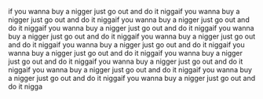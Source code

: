if you wanna buy a nigger just go out and do it niggaif you wanna buy a nigger just go out and do it niggaif you wanna buy a nigger just go out and do it niggaif you wanna buy a nigger just go out and do it niggaif you wanna buy a nigger just go out and do it niggaif you wanna buy a nigger just go out and do it niggaif you wanna buy a nigger just go out and do it niggaif you wanna buy a nigger just go out and do it niggaif you wanna buy a nigger just go out and do it niggaif you wanna buy a nigger just go out and do it niggaif you wanna buy a nigger just go out and do it niggaif you wanna buy a nigger just go out and do it niggaif you wanna buy a nigger just go out and do it nigga
